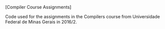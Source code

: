 [Compiler Course Assignments]

Code used for the assignments in the Compilers course from Universidade Federal de Minas Gerais in 2016/2.
